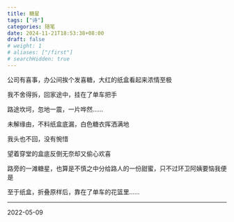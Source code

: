 ```yaml
---
title: 糖星
tags: ["诗"]
categories: 随笔
date: 2024-11-21T18:53:38+08:00
draft: false
# weight: 1
# aliases: ["/first"]
# searchHidden: true
---
```



公司有喜事，办公间挨个发喜糖，大红的纸盒看起来浓情至极

我不舍得拆，回家途中，挂在了单车把手

路途坎坷，忽地一震，一片哗然……

未解缘由，不料纸盒底漏，白色糖衣挥洒满地

我头也不回，没有惋惜

望着穿堂的盒底反倒无奈却又偷心欢喜

路旁的一滩糖星，也算是不慎之中分给路人的一份甜蜜，只不过环卫阿姨要恼我便是

至于纸盒，折叠原样后，靠在了单车的花篮里……

---

2022-05-09
